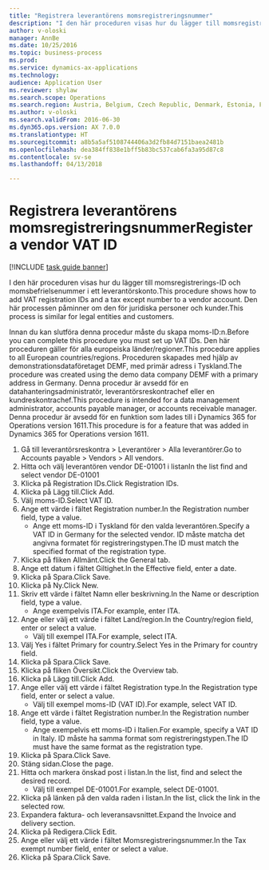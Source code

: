 ```yaml
--- 
title: "Registrera leverantörens momsregistreringsnummer"
description: "I den här proceduren visas hur du lägger till momsregistrerings-ID och momsbefrielsenummer i ett leverantörskonto."
author: v-oloski
manager: AnnBe
ms.date: 10/25/2016
ms.topic: business-process
ms.prod: 
ms.service: dynamics-ax-applications
ms.technology: 
audience: Application User
ms.reviewer: shylaw
ms.search.scope: Operations
ms.search.region: Austria, Belgium, Czech Republic, Denmark, Estonia, Finland, France, Germany, Hungary, Ireland, Italy, Latvia, Lithuania, Netherlands, Poland, Spain, Sweden, United Kingdom
ms.author: v-oloski
ms.search.validFrom: 2016-06-30
ms.dyn365.ops.version: AX 7.0.0
ms.translationtype: HT
ms.sourcegitcommit: a8b5a5af5108744406a3d2fb84d7151baea2481b
ms.openlocfilehash: dea384ff838e1bff5b83bc537cab6fa3a95d87c8
ms.contentlocale: sv-se
ms.lasthandoff: 04/13/2018

---
```

# <a name="register-a-vendor-vat-id"></a><span data-ttu-id="618cc-103">Registrera leverantörens momsregistreringsnummer</span><span class="sxs-lookup"><span data-stu-id="618cc-103">Register a vendor VAT ID</span></span>

[!INCLUDE [task guide banner](../../includes/task-guide-banner.md)]

<span data-ttu-id="618cc-104">I den här proceduren visas hur du lägger till momsregistrerings-ID och momsbefrielsenummer i ett leverantörskonto.</span><span class="sxs-lookup"><span data-stu-id="618cc-104">This procedure shows how to add VAT registration IDs and a tax except number to a vendor account.</span></span> <span data-ttu-id="618cc-105">Den här processen påminner om den för juridiska personer och kunder.</span><span class="sxs-lookup"><span data-stu-id="618cc-105">This process is similar for legal entities and customers.</span></span> 

<span data-ttu-id="618cc-106">Innan du kan slutföra denna procedur måste du skapa moms-ID:n.</span><span class="sxs-lookup"><span data-stu-id="618cc-106">Before you can complete this procedure you must set up VAT IDs.</span></span> <span data-ttu-id="618cc-107">Den här proceduren gäller för alla europeiska länder/regioner.</span><span class="sxs-lookup"><span data-stu-id="618cc-107">This procedure applies to all European countries/regions.</span></span> <span data-ttu-id="618cc-108">Proceduren skapades med hjälp av demonstrationsdataföretaget DEMF, med primär adress i Tyskland.</span><span class="sxs-lookup"><span data-stu-id="618cc-108">The procedure was created using the demo data company DEMF with a primary address in Germany.</span></span> <span data-ttu-id="618cc-109">Denna procedur är avsedd för en datahanteringsadministratör, leverantörsreskontrachef eller en kundreskontrachef.</span><span class="sxs-lookup"><span data-stu-id="618cc-109">This procedure is intended for a data management administrator, accounts payable manager, or accounts receivable manager.</span></span> <span data-ttu-id="618cc-110">Denna procedur är avsedd för en funktion som lades till i Dynamics 365 for Operations version 1611.</span><span class="sxs-lookup"><span data-stu-id="618cc-110">This procedure is for a feature that was added in Dynamics 365 for Operations version 1611.</span></span>

1. <span data-ttu-id="618cc-111">Gå till leverantörsreskontra > Leverantörer > Alla leverantörer.</span><span class="sxs-lookup"><span data-stu-id="618cc-111">Go to Accounts payable > Vendors > All vendors.</span></span>
2. <span data-ttu-id="618cc-112">Hitta och välj leverantören vendor DE-01001 i listan</span><span class="sxs-lookup"><span data-stu-id="618cc-112">In the list find and select vendor DE-01001</span></span>
3. <span data-ttu-id="618cc-113">Klicka på Registration IDs.</span><span class="sxs-lookup"><span data-stu-id="618cc-113">Click Registration IDs.</span></span>
4. <span data-ttu-id="618cc-114">Klicka på Lägg till.</span><span class="sxs-lookup"><span data-stu-id="618cc-114">Click Add.</span></span>
5. <span data-ttu-id="618cc-115">Välj moms-ID.</span><span class="sxs-lookup"><span data-stu-id="618cc-115">Select VAT ID.</span></span>
6. <span data-ttu-id="618cc-116">Ange ett värde i fältet Registration number.</span><span class="sxs-lookup"><span data-stu-id="618cc-116">In the Registration number field, type a value.</span></span>
    * <span data-ttu-id="618cc-117">Ange ett moms-ID i Tyskland för den valda leverantören.</span><span class="sxs-lookup"><span data-stu-id="618cc-117">Specify a VAT ID in Germany for the selected vendor.</span></span> <span data-ttu-id="618cc-118">ID måste matcha det angivna formatet för registreringstypen.</span><span class="sxs-lookup"><span data-stu-id="618cc-118">The ID must match the specified format of the registration type.</span></span>  
7. <span data-ttu-id="618cc-119">Klicka på fliken Allmänt.</span><span class="sxs-lookup"><span data-stu-id="618cc-119">Click the General tab.</span></span>
8. <span data-ttu-id="618cc-120">Ange ett datum i fältet Giltighet.</span><span class="sxs-lookup"><span data-stu-id="618cc-120">In the Effective field, enter a date.</span></span>
9. <span data-ttu-id="618cc-121">Klicka på Spara.</span><span class="sxs-lookup"><span data-stu-id="618cc-121">Click Save.</span></span>
10. <span data-ttu-id="618cc-122">Klicka på Ny.</span><span class="sxs-lookup"><span data-stu-id="618cc-122">Click New.</span></span>
11. <span data-ttu-id="618cc-123">Skriv ett värde i fältet Namn eller beskrivning.</span><span class="sxs-lookup"><span data-stu-id="618cc-123">In the Name or description field, type a value.</span></span>
    * <span data-ttu-id="618cc-124">Ange exempelvis ITA.</span><span class="sxs-lookup"><span data-stu-id="618cc-124">For example, enter ITA.</span></span>  
12. <span data-ttu-id="618cc-125">Ange eller välj ett värde i fältet Land/region.</span><span class="sxs-lookup"><span data-stu-id="618cc-125">In the Country/region field, enter or select a value.</span></span>
    * <span data-ttu-id="618cc-126">Välj till exempel ITA.</span><span class="sxs-lookup"><span data-stu-id="618cc-126">For example, select ITA.</span></span>  
13. <span data-ttu-id="618cc-127">Välj Yes i fältet Primary for country.</span><span class="sxs-lookup"><span data-stu-id="618cc-127">Select Yes in the Primary for country field.</span></span>
14. <span data-ttu-id="618cc-128">Klicka på Spara.</span><span class="sxs-lookup"><span data-stu-id="618cc-128">Click Save.</span></span>
15. <span data-ttu-id="618cc-129">Klicka på fliken Översikt.</span><span class="sxs-lookup"><span data-stu-id="618cc-129">Click the Overview tab.</span></span>
16. <span data-ttu-id="618cc-130">Klicka på Lägg till.</span><span class="sxs-lookup"><span data-stu-id="618cc-130">Click Add.</span></span>
17. <span data-ttu-id="618cc-131">Ange eller välj ett värde i fältet Registration type.</span><span class="sxs-lookup"><span data-stu-id="618cc-131">In the Registration type field, enter or select a value.</span></span>
    * <span data-ttu-id="618cc-132">Välj till exempel moms-ID (VAT ID).</span><span class="sxs-lookup"><span data-stu-id="618cc-132">For example, select VAT ID.</span></span>  
18. <span data-ttu-id="618cc-133">Ange ett värde i fältet Registration number.</span><span class="sxs-lookup"><span data-stu-id="618cc-133">In the Registration number field, type a value.</span></span>
    * <span data-ttu-id="618cc-134">Ange exempelvis ett moms-ID i Italien.</span><span class="sxs-lookup"><span data-stu-id="618cc-134">For example, specify a VAT ID in Italy.</span></span>  <span data-ttu-id="618cc-135">ID måste ha samma format som registreringstypen.</span><span class="sxs-lookup"><span data-stu-id="618cc-135">The ID must have the same format as the registration type.</span></span>  
19. <span data-ttu-id="618cc-136">Klicka på Spara.</span><span class="sxs-lookup"><span data-stu-id="618cc-136">Click Save.</span></span>
20. <span data-ttu-id="618cc-137">Stäng sidan.</span><span class="sxs-lookup"><span data-stu-id="618cc-137">Close the page.</span></span>
21. <span data-ttu-id="618cc-138">Hitta och markera önskad post i listan.</span><span class="sxs-lookup"><span data-stu-id="618cc-138">In the list, find and select the desired record.</span></span>
    * <span data-ttu-id="618cc-139">Välj till exempel DE-01001.</span><span class="sxs-lookup"><span data-stu-id="618cc-139">For example, select DE-01001.</span></span>  
22. <span data-ttu-id="618cc-140">Klicka på länken på den valda raden i listan.</span><span class="sxs-lookup"><span data-stu-id="618cc-140">In the list, click the link in the selected row.</span></span>
23. <span data-ttu-id="618cc-141">Expandera faktura- och leveransavsnittet.</span><span class="sxs-lookup"><span data-stu-id="618cc-141">Expand the Invoice and delivery section.</span></span>
24. <span data-ttu-id="618cc-142">Klicka på Redigera.</span><span class="sxs-lookup"><span data-stu-id="618cc-142">Click Edit.</span></span>
25. <span data-ttu-id="618cc-143">Ange eller välj ett värde i fältet Momsregistreringsnummer.</span><span class="sxs-lookup"><span data-stu-id="618cc-143">In the Tax exempt number field, enter or select a value.</span></span>
26. <span data-ttu-id="618cc-144">Klicka på Spara.</span><span class="sxs-lookup"><span data-stu-id="618cc-144">Click Save.</span></span>


